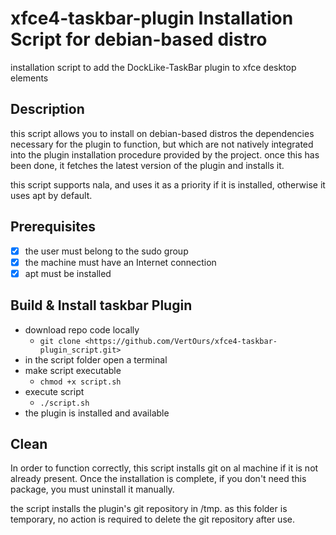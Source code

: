 # xfce4-taskbar-plugin Installation Script for debian-based distro

installation script to add the DockLike-TaskBar plugin to xfce desktop elements

## Description

this script allows you to install on debian-based distros the dependencies necessary for the plugin to function, but which are not natively integrated into the plugin installation procedure provided by the project.
once this has been done, it fetches the latest version of the plugin and installs it.

this script supports nala, and uses it as a priority if it is installed, otherwise it uses apt by default.

## Prerequisites

- [x] the user must belong to the sudo group
- [X] the machine must have an Internet connection
- [X] apt must be installed

## Build & Install taskbar Plugin

* download repo code locally
    * `git clone <https://github.com/VertOurs/xfce4-taskbar-plugin_script.git>`
* in the script folder open a terminal
* make script executable
    * `chmod +x script.sh`
* execute script
    * `./script.sh`
* the plugin is installed and available

## Clean

In order to function correctly, this script installs git on al machine if it is not already present. Once the installation is complete, if you don't need this package, you must uninstall it manually.

the script installs the plugin's git repository in /tmp. as this folder is temporary, no action is required to delete the git repository after use.
